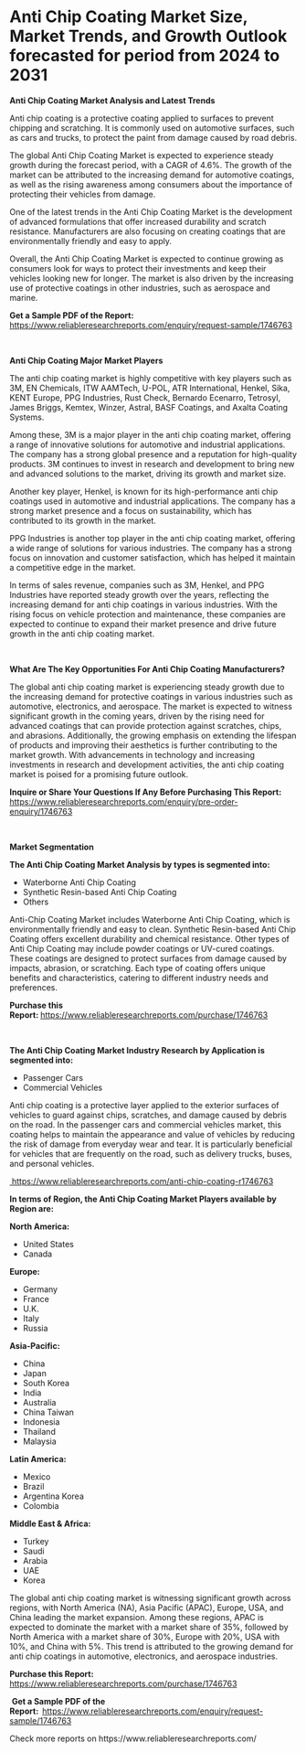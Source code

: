 <p><h1>Anti Chip Coating Market Size, Market Trends, and Growth Outlook forecasted for period from 2024 to 2031</h1></p><p><strong>Anti Chip Coating Market Analysis and Latest Trends</strong></p>
<p><p>Anti chip coating is a protective coating applied to surfaces to prevent chipping and scratching. It is commonly used on automotive surfaces, such as cars and trucks, to protect the paint from damage caused by road debris.</p><p>The global Anti Chip Coating Market is expected to experience steady growth during the forecast period, with a CAGR of 4.6%. The growth of the market can be attributed to the increasing demand for automotive coatings, as well as the rising awareness among consumers about the importance of protecting their vehicles from damage.</p><p>One of the latest trends in the Anti Chip Coating Market is the development of advanced formulations that offer increased durability and scratch resistance. Manufacturers are also focusing on creating coatings that are environmentally friendly and easy to apply.</p><p>Overall, the Anti Chip Coating Market is expected to continue growing as consumers look for ways to protect their investments and keep their vehicles looking new for longer. The market is also driven by the increasing use of protective coatings in other industries, such as aerospace and marine.</p></p>
<p><strong>Get a Sample PDF of the Report:&nbsp;</strong> <a href="https://www.reliableresearchreports.com/enquiry/request-sample/1746763">https://www.reliableresearchreports.com/enquiry/request-sample/1746763</a></p>
<p>&nbsp;</p>
<p><strong>Anti Chip Coating Major Market Players</strong></p>
<p><p>The anti chip coating market is highly competitive with key players such as 3M, EN Chemicals, ITW AAMTech, U-POL, ATR International, Henkel, Sika, KENT Europe, PPG Industries, Rust Check, Bernardo Ecenarro, Tetrosyl, James Briggs, Kemtex, Winzer, Astral, BASF Coatings, and Axalta Coating Systems.</p><p>Among these, 3M is a major player in the anti chip coating market, offering a range of innovative solutions for automotive and industrial applications. The company has a strong global presence and a reputation for high-quality products. 3M continues to invest in research and development to bring new and advanced solutions to the market, driving its growth and market size.</p><p>Another key player, Henkel, is known for its high-performance anti chip coatings used in automotive and industrial applications. The company has a strong market presence and a focus on sustainability, which has contributed to its growth in the market.</p><p>PPG Industries is another top player in the anti chip coating market, offering a wide range of solutions for various industries. The company has a strong focus on innovation and customer satisfaction, which has helped it maintain a competitive edge in the market.</p><p>In terms of sales revenue, companies such as 3M, Henkel, and PPG Industries have reported steady growth over the years, reflecting the increasing demand for anti chip coatings in various industries. With the rising focus on vehicle protection and maintenance, these companies are expected to continue to expand their market presence and drive future growth in the anti chip coating market.</p></p>
<p>&nbsp;</p>
<p><strong>What Are The Key Opportunities For Anti Chip Coating Manufacturers?</strong></p>
<p><p>The global anti chip coating market is experiencing steady growth due to the increasing demand for protective coatings in various industries such as automotive, electronics, and aerospace. The market is expected to witness significant growth in the coming years, driven by the rising need for advanced coatings that can provide protection against scratches, chips, and abrasions. Additionally, the growing emphasis on extending the lifespan of products and improving their aesthetics is further contributing to the market growth. With advancements in technology and increasing investments in research and development activities, the anti chip coating market is poised for a promising future outlook.</p></p>
<p><strong>Inquire or Share Your Questions If Any Before Purchasing This Report:</strong> <a href="https://www.reliableresearchreports.com/enquiry/pre-order-enquiry/1746763">https://www.reliableresearchreports.com/enquiry/pre-order-enquiry/1746763</a></p>
<p>&nbsp;</p>
<p><strong>Market Segmentation</strong></p>
<p><strong>The Anti Chip Coating Market Analysis by types is segmented into:</strong></p>
<p><ul><li>Waterborne Anti Chip Coating</li><li>Synthetic Resin-based Anti Chip Coating</li><li>Others</li></ul></p>
<p><p>Anti-Chip Coating Market includes Waterborne Anti Chip Coating, which is environmentally friendly and easy to clean. Synthetic Resin-based Anti Chip Coating offers excellent durability and chemical resistance. Other types of Anti Chip Coating may include powder coatings or UV-cured coatings. These coatings are designed to protect surfaces from damage caused by impacts, abrasion, or scratching. Each type of coating offers unique benefits and characteristics, catering to different industry needs and preferences.</p></p>
<p><strong>Purchase this Report:&nbsp;</strong><a href="https://www.reliableresearchreports.com/purchase/1746763">https://www.reliableresearchreports.com/purchase/1746763</a></p>
<p>&nbsp;</p>
<p><strong>The Anti Chip Coating Market Industry Research by Application is segmented into:</strong></p>
<p><ul><li>Passenger Cars</li><li>Commercial Vehicles</li></ul></p>
<p><p>Anti chip coating is a protective layer applied to the exterior surfaces of vehicles to guard against chips, scratches, and damage caused by debris on the road. In the passenger cars and commercial vehicles market, this coating helps to maintain the appearance and value of vehicles by reducing the risk of damage from everyday wear and tear. It is particularly beneficial for vehicles that are frequently on the road, such as delivery trucks, buses, and personal vehicles.</p></p>
<p><a href="https://www.reliableresearchreports.com/anti-chip-coating-r1746763">&nbsp;https://www.reliableresearchreports.com/anti-chip-coating-r1746763</a></p>
<p><strong>In terms of Region, the Anti Chip Coating Market Players available by Region are:</strong></p>
<p>
    <p> <strong> North America: </strong>
        <ul>
            <li>United States</li>
            <li>Canada</li>
        </ul>
        </p> 
    <p> <strong> Europe: </strong>
        <ul>
            <li>Germany</li>
            <li>France</li>
            <li>U.K.</li>
            <li>Italy</li>
            <li>Russia</li>
        </ul>
        </p> 
    <p> <strong> Asia-Pacific: </strong>
        <ul>
            <li>China</li>
            <li>Japan</li>
            <li>South Korea</li>
            <li>India</li>
            <li>Australia</li>
            <li>China Taiwan</li>
            <li>Indonesia</li>
            <li>Thailand</li>
            <li>Malaysia</li>
        </ul>
        </p> 
    <p> <strong> Latin America: </strong>
        <ul>
            <li>Mexico</li>
            <li>Brazil</li>
            <li>Argentina Korea</li>
            <li>Colombia</li>
        </ul>
        </p> 
    <p> <strong> Middle East & Africa: </strong>
        <ul>
            <li>Turkey</li>
            <li>Saudi</li>
            <li>Arabia</li>
            <li>UAE</li>
            <li>Korea</li>
        </ul>
    </p>
    </p>
<p><p>The global anti chip coating market is witnessing significant growth across regions, with North America (NA), Asia Pacific (APAC), Europe, USA, and China leading the market expansion. Among these regions, APAC is expected to dominate the market with a market share of 35%, followed by North America with a market share of 30%, Europe with 20%, USA with 10%, and China with 5%. This trend is attributed to the growing demand for anti chip coatings in automotive, electronics, and aerospace industries.</p></p>
<p><strong>Purchase this Report: </strong><a href="https://www.reliableresearchreports.com/purchase/1746763">https://www.reliableresearchreports.com/purchase/1746763</a></p>
<p>&nbsp;<strong>Get a Sample PDF of the Report:&nbsp;&nbsp;</strong><a href="https://www.reliableresearchreports.com/enquiry/request-sample/1746763">https://www.reliableresearchreports.com/enquiry/request-sample/1746763</a></p>
<p><strong></strong></p>
<p>Check more reports on https://www.reliableresearchreports.com/</p>